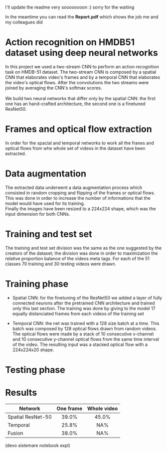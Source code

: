 I'll update the readme very soooooooon :) sorry for the waiting

In the meantime you can read the <strong>Report.pdf</strong> which shows the job me and my colleagues did 


# Action recognition on HMDB51 dataset using deep neural networks
In this project we used a two-stream CNN to perform an action recognition task on HMDB-51 dataset. The two-stream CNN is composed by a spatial CNN that elaborates video's frames and by a temporal CNN that elaborates the video's optical flows. After the convolutions the two streams were joined by averaging the CNN's softmax scores. 
<br><br>
We build two neural networks that differ only by the spatial CNN: the first one has an hand-crafted architecture, the second one is a finetuned ResNet50. 

# Frames and optical flow extraction

In order for the spacial and temporal networks to work all the franes and optical flows from whe whole set of videos in the dataset have been extracted.

# Data augmentation

The extracted data underwent a data augmentation process which consisted in random cropping and flipping of the frames or optical flows. This was done in order to increase the number of informations that the model would have used for its training.
<br>
Finally the images have been resized to a 224x224 shape, which was the input dimension for both CNNs.  

# Training and test set
The training and test set division was the same as the one suggested by the creators of the dataset; the division was done in order to maximization the relative proportion balance of the videos meta tags. For each of the 51 classes 70 training and 30 testing videos were drawn.  

# Training phase 

- Spatial CNN: for the finetuning of the ResNet50 we added a layer of fully connected neurons after the pretrained CNN architecture and trained only this last section. The training was done by giving to the model 17 equally distanciated frames from each videos of the training set   

- Temporal CNN: the net was trained with a 128 size batch at a time. This batch was composed by 128 optical flows drawn from random videos. The optical flows were made by a stack of 10 consecutive x-channel and 10 consecutive y-channel optical flows from the same time interval of the video. The resulting input was a stacked optical flow with a 224x224x20 shape. 

# Testing phase



# Results
|Network     | One frame | Whole video  |
-------------|:--------------:|:----:|
|Spatial ResNet-50     |39.0%           |45.0% |
|Temporal    |25.8%           |NA% |
|Fusion      |38.0%           |NA% |



(devo sistemare notebook expl)


